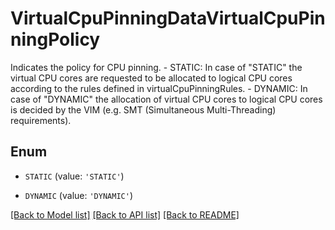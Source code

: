 # VirtualCpuPinningDataVirtualCpuPinningPolicy

Indicates the policy for CPU pinning.   - STATIC: In case of \"STATIC\" the virtual CPU cores are requested to be allocated to logical CPU cores according to the rules defined in virtualCpuPinningRules.  - DYNAMIC: In case of \"DYNAMIC\" the allocation of virtual CPU cores to logical CPU cores is decided by the VIM (e.g. SMT (Simultaneous Multi-Threading) requirements).

## Enum

* `STATIC` (value: `'STATIC'`)

* `DYNAMIC` (value: `'DYNAMIC'`)

[[Back to Model list]](../README.md#documentation-for-models) [[Back to API list]](../README.md#documentation-for-api-endpoints) [[Back to README]](../README.md)


